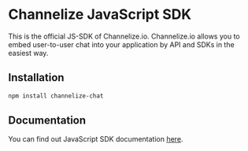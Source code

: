 # Channelize JavaScript SDK

This is the official JS-SDK of Channelize.io. Channelize.io allows you to embed user-to-user chat into your application by API and SDKs in the easiest way.

## Installation

```bash
npm install channelize-chat
```

## Documentation

You can find out JavaScript SDK documentation [here](https://docs.channelize.io/javascript-sdk-introduction-overview/).